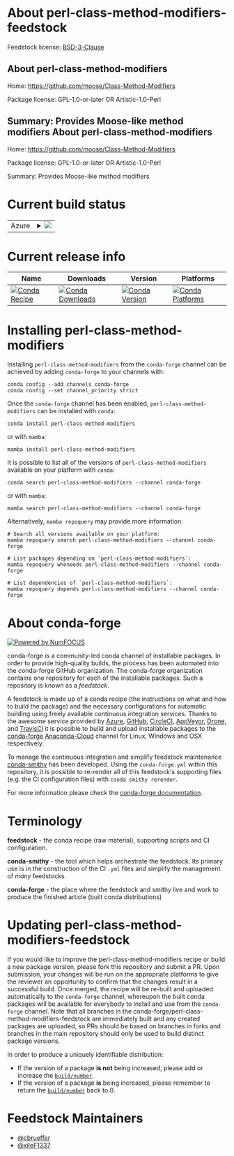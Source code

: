About perl-class-method-modifiers-feedstock
===========================================

Feedstock license: [BSD-3-Clause](https://github.com/conda-forge/perl-class-method-modifiers-feedstock/blob/main/LICENSE.txt)

About perl-class-method-modifiers
---------------------------------

Home: https://github.com/moose/Class-Method-Modifiers

Package license: GPL-1.0-or-later OR Artistic-1.0-Perl

Summary: Provides Moose-like method modifiers
About perl-class-method-modifiers
---------------------------------

Home: https://github.com/moose/Class-Method-Modifiers

Package license: GPL-1.0-or-later OR Artistic-1.0-Perl

Summary: Provides Moose-like method modifiers

Current build status
====================


<table>
    
  <tr>
    <td>Azure</td>
    <td>
      <details>
        <summary>
          <a href="https://dev.azure.com/conda-forge/feedstock-builds/_build/latest?definitionId=17707&branchName=main">
            <img src="https://dev.azure.com/conda-forge/feedstock-builds/_apis/build/status/perl-class-method-modifiers-feedstock?branchName=main">
          </a>
        </summary>
        <table>
          <thead><tr><th>Variant</th><th>Status</th></tr></thead>
          <tbody><tr>
              <td>linux_64</td>
              <td>
                <a href="https://dev.azure.com/conda-forge/feedstock-builds/_build/latest?definitionId=17707&branchName=main">
                  <img src="https://dev.azure.com/conda-forge/feedstock-builds/_apis/build/status/perl-class-method-modifiers-feedstock?branchName=main&jobName=linux&configuration=linux%20linux_64_" alt="variant">
                </a>
              </td>
            </tr><tr>
              <td>osx_64</td>
              <td>
                <a href="https://dev.azure.com/conda-forge/feedstock-builds/_build/latest?definitionId=17707&branchName=main">
                  <img src="https://dev.azure.com/conda-forge/feedstock-builds/_apis/build/status/perl-class-method-modifiers-feedstock?branchName=main&jobName=osx&configuration=osx%20osx_64_" alt="variant">
                </a>
              </td>
            </tr>
          </tbody>
        </table>
      </details>
    </td>
  </tr>
</table>

Current release info
====================

| Name | Downloads | Version | Platforms |
| --- | --- | --- | --- |
| [![Conda Recipe](https://img.shields.io/badge/recipe-perl--class--method--modifiers-green.svg)](https://anaconda.org/conda-forge/perl-class-method-modifiers) | [![Conda Downloads](https://img.shields.io/conda/dn/conda-forge/perl-class-method-modifiers.svg)](https://anaconda.org/conda-forge/perl-class-method-modifiers) | [![Conda Version](https://img.shields.io/conda/vn/conda-forge/perl-class-method-modifiers.svg)](https://anaconda.org/conda-forge/perl-class-method-modifiers) | [![Conda Platforms](https://img.shields.io/conda/pn/conda-forge/perl-class-method-modifiers.svg)](https://anaconda.org/conda-forge/perl-class-method-modifiers) |

Installing perl-class-method-modifiers
======================================

Installing `perl-class-method-modifiers` from the `conda-forge` channel can be achieved by adding `conda-forge` to your channels with:

```
conda config --add channels conda-forge
conda config --set channel_priority strict
```

Once the `conda-forge` channel has been enabled, `perl-class-method-modifiers` can be installed with `conda`:

```
conda install perl-class-method-modifiers
```

or with `mamba`:

```
mamba install perl-class-method-modifiers
```

It is possible to list all of the versions of `perl-class-method-modifiers` available on your platform with `conda`:

```
conda search perl-class-method-modifiers --channel conda-forge
```

or with `mamba`:

```
mamba search perl-class-method-modifiers --channel conda-forge
```

Alternatively, `mamba repoquery` may provide more information:

```
# Search all versions available on your platform:
mamba repoquery search perl-class-method-modifiers --channel conda-forge

# List packages depending on `perl-class-method-modifiers`:
mamba repoquery whoneeds perl-class-method-modifiers --channel conda-forge

# List dependencies of `perl-class-method-modifiers`:
mamba repoquery depends perl-class-method-modifiers --channel conda-forge
```


About conda-forge
=================

[![Powered by
NumFOCUS](https://img.shields.io/badge/powered%20by-NumFOCUS-orange.svg?style=flat&colorA=E1523D&colorB=007D8A)](https://numfocus.org)

conda-forge is a community-led conda channel of installable packages.
In order to provide high-quality builds, the process has been automated into the
conda-forge GitHub organization. The conda-forge organization contains one repository
for each of the installable packages. Such a repository is known as a *feedstock*.

A feedstock is made up of a conda recipe (the instructions on what and how to build
the package) and the necessary configurations for automatic building using freely
available continuous integration services. Thanks to the awesome service provided by
[Azure](https://azure.microsoft.com/en-us/services/devops/), [GitHub](https://github.com/),
[CircleCI](https://circleci.com/), [AppVeyor](https://www.appveyor.com/),
[Drone](https://cloud.drone.io/welcome), and [TravisCI](https://travis-ci.com/)
it is possible to build and upload installable packages to the
[conda-forge](https://anaconda.org/conda-forge) [Anaconda-Cloud](https://anaconda.org/)
channel for Linux, Windows and OSX respectively.

To manage the continuous integration and simplify feedstock maintenance
[conda-smithy](https://github.com/conda-forge/conda-smithy) has been developed.
Using the ``conda-forge.yml`` within this repository, it is possible to re-render all of
this feedstock's supporting files (e.g. the CI configuration files) with ``conda smithy rerender``.

For more information please check the [conda-forge documentation](https://conda-forge.org/docs/).

Terminology
===========

**feedstock** - the conda recipe (raw material), supporting scripts and CI configuration.

**conda-smithy** - the tool which helps orchestrate the feedstock.
                   Its primary use is in the construction of the CI ``.yml`` files
                   and simplify the management of *many* feedstocks.

**conda-forge** - the place where the feedstock and smithy live and work to
                  produce the finished article (built conda distributions)


Updating perl-class-method-modifiers-feedstock
==============================================

If you would like to improve the perl-class-method-modifiers recipe or build a new
package version, please fork this repository and submit a PR. Upon submission,
your changes will be run on the appropriate platforms to give the reviewer an
opportunity to confirm that the changes result in a successful build. Once
merged, the recipe will be re-built and uploaded automatically to the
`conda-forge` channel, whereupon the built conda packages will be available for
everybody to install and use from the `conda-forge` channel.
Note that all branches in the conda-forge/perl-class-method-modifiers-feedstock are
immediately built and any created packages are uploaded, so PRs should be based
on branches in forks and branches in the main repository should only be used to
build distinct package versions.

In order to produce a uniquely identifiable distribution:
 * If the version of a package **is not** being increased, please add or increase
   the [``build/number``](https://docs.conda.io/projects/conda-build/en/latest/resources/define-metadata.html#build-number-and-string).
 * If the version of a package **is** being increased, please remember to return
   the [``build/number``](https://docs.conda.io/projects/conda-build/en/latest/resources/define-metadata.html#build-number-and-string)
   back to 0.

Feedstock Maintainers
=====================

* [@cbrueffer](https://github.com/cbrueffer/)
* [@xileF1337](https://github.com/xileF1337/)

